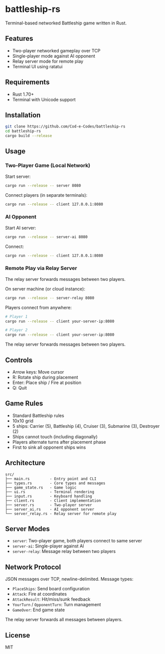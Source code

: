 # battleship-rs

Terminal-based networked Battleship game written in Rust.

## Features

- Two-player networked gameplay over TCP
- Single-player mode against AI opponent
- Relay server mode for remote play
- Terminal UI using ratatui

## Requirements

- Rust 1.70+
- Terminal with Unicode support

## Installation

```bash
git clone https://github.com/Cod-e-Codes/battleship-rs
cd battleship-rs
cargo build --release
```

## Usage

### Two-Player Game (Local Network)

Start server:
```bash
cargo run --release -- server 8080
```

Connect players (in separate terminals):
```bash
cargo run --release -- client 127.0.0.1:8080
```

### AI Opponent

Start AI server:
```bash
cargo run --release -- server-ai 8080
```

Connect:
```bash
cargo run --release -- client 127.0.0.1:8080
```

### Remote Play via Relay Server

The relay server forwards messages between two players.

On server machine (or cloud instance):
```bash
cargo run --release -- server-relay 8080
```

Players connect from anywhere:
```bash
# Player 1
cargo run --release -- client your-server-ip:8080

# Player 2
cargo run --release -- client your-server-ip:8080
```

The relay server forwards messages between two players.


## Controls

- Arrow keys: Move cursor
- R: Rotate ship during placement
- Enter: Place ship / Fire at position
- Q: Quit

## Game Rules

- Standard Battleship rules
- 10x10 grid
- 5 ships: Carrier (5), Battleship (4), Cruiser (3), Submarine (3), Destroyer (2)
- Ships cannot touch (including diagonally)
- Players alternate turns after placement phase
- First to sink all opponent ships wins

## Architecture

```
src/
├── main.rs         - Entry point and CLI
├── types.rs        - Core types and messages
├── game_state.rs   - Game logic
├── ui.rs           - Terminal rendering
├── input.rs        - Keyboard handling
├── client.rs       - Client implementation
├── server.rs       - Two-player server
├── server_ai.rs    - AI opponent server
└── server_relay.rs - Relay server for remote play
```

## Server Modes

- `server`: Two-player game, both players connect to same server
- `server-ai`: Single-player against AI
- `server-relay`: Message relay between two players

## Network Protocol

JSON messages over TCP, newline-delimited. Message types:
- `PlaceShips`: Send board configuration
- `Attack`: Fire at coordinates
- `AttackResult`: Hit/miss/sunk feedback
- `YourTurn` / `OpponentTurn`: Turn management
- `GameOver`: End game state

The relay server forwards all messages between players.

## License

MIT